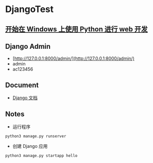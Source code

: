 # DjangoTest

## [开始在 Windows 上使用 Python 进行 web 开发](https://docs.microsoft.com/zh-cn/windows/python/get-started/python-for-web)

## Django Admin

- [http://127.0.0.1:8000/admin/](http://127.0.0.1:8000/admin/)
- admin
- ac123456

## Document

- [Django 文档](https://docs.djangoproject.com/zh-hans/)

## Notes

- 运行程序
```
python3 manage.py runserver
```
- 创建 Django 应用
```
python3 manage.py startapp hello
```